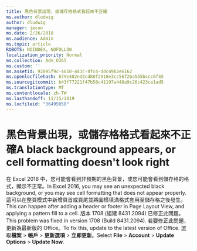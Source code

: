 ```yaml
---
title: 黑色背景出現，或儲存格格式看起來不正確
ms.author: dludwig
author: dludwig
manager: jecon
ms.date: 2/26/2018
ms.audience: Admin
ms.topic: article
ROBOTS: NOINDEX, NOFOLLOW
localization_priority: Normal
ms.collection: Adm_O365
ms.custom: ''
ms.assetid: 92095f9c-4610-443c-8fc4-ddc49b2e6162
ms.openlocfilehash: 879e482ed3cd80f2918e3cc56f2ba555bccc6f45
ms.sourcegitcommit: b43f77221f47b50c41197a448a9c26c423ce1ad5
ms.translationtype: MT
ms.contentlocale: zh-TW
ms.lasthandoff: 11/15/2019
ms.locfileid: "36495958"
---
```

# <a name="a-black-background-appears-or-cell-formatting-doesnt-look-right"></a><span data-ttu-id="bfa99-102">黑色背景出現，或儲存格格式看起來不正確</span><span class="sxs-lookup"><span data-stu-id="bfa99-102">A black background appears, or cell formatting doesn't look right</span></span>

<span data-ttu-id="bfa99-103">在 Excel 2016 中，您可能會看到非預期的黑色背景，或您可能會看到儲存格的格式，顯示不正常。</span><span class="sxs-lookup"><span data-stu-id="bfa99-103">In Excel 2016, you may see an unexpected black background, or you may see cell formatting that does not appear properly.</span></span> <span data-ttu-id="bfa99-104">這可以在整頁模式中新增頁首或頁尾並將圖樣填滿格式套用至儲存格之後發生。</span><span class="sxs-lookup"><span data-stu-id="bfa99-104">This can happen after adding a header or footer in Page Layout View, and applying a pattern fill to a cell.</span></span> <span data-ttu-id="bfa99-105">版本 1708 (組建 8431.2094) 已修正此問題。</span><span class="sxs-lookup"><span data-stu-id="bfa99-105">This problem was fixed in version 1708 (Build 8431.2094).</span></span> <span data-ttu-id="bfa99-106">若要修正此問題，更新為最新版的 Office。</span><span class="sxs-lookup"><span data-stu-id="bfa99-106">To fix this, update to the latest version of Office.</span></span> <span data-ttu-id="bfa99-107">選取**檔案** \> **帳戶** \> **更新選項** \> **立即更新**。</span><span class="sxs-lookup"><span data-stu-id="bfa99-107">Select **File** \> **Account** \> **Update Options** \> **Update Now**.</span></span>
  

